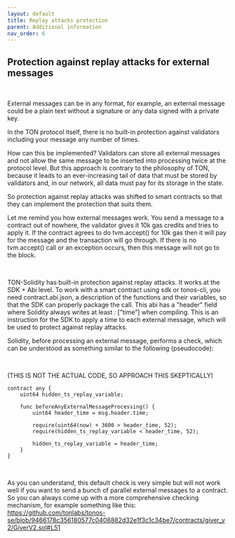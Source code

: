 ```yaml
---
layout: default
title: Replay attacks protection
parent: Additional information
nav_order: 6
---
```


## Protection against replay attacks for external messages

<br />

External messages can be in any format, for example, an external message could be a plain text without a signature or any data signed with a private key.

In the TON protocol itself, there is no built-in protection against validators including your message any number of times.

How can this be implemented? Validators can store all external messages and not allow the same message to be inserted into processing twice at the protocol level. But this approach is contrary to the philosophy of TON, because it leads to an ever-increasing tail of data that must be stored by validators and, in our network, all data must pay for its storage in the state.

So protection against replay attacks was shifted to smart contracts so that they can implement the protection that suits them.

Let me remind you how external messages work. You send a message to a contract out of nowhere, the validator gives it 10k gas credits and tries to apply it. If the contract agrees to do tvm.accept() for 10k gas then it will pay for the message and the transaction will go through. If there is no tvm.accept() call or an exception occurs, then this message will not go to the block.

<br />

TON-Solidity has built-in protection against replay attacks. It works at the SDK + Abi level. To work with a smart contract using sdk or tonos-cli, you need contract.abi.json, a description of the functions and their variables, so that the SDK can properly package the call. This abi has a "header" field where Solidity always writes at least : [”time”] when compiling. This is an instruction for the SDK to apply a time to each external message, which will be used to protect against replay attacks.

Solidity, before processing an external message, performs a check, which can be understood as something similar to the following (pseudocode):

<br />

(THIS IS NOT THE ACTUAL CODE, SO APPROACH THIS SKEPTICALLY)
```solidity
contract any {
    uint64 hidden_ts_replay_variable;
    
    func beforeAnyExternalMessageProcessing() {
        uint64 header_time = msg.header.time;
        
        require(uint64(now) + 3600 > header_time, 52);
        require(hidden_ts_replay_variable < header_time, 52);
        
        hidden_ts_replay_variable = header_time;
    }
}
```

<br />

As you can understand, this default check is very simple but will not work well if you want to send a bunch of parallel external messages to a contract. So you can always come up with a more comprehensive checking mechanism, for example something like this:
https://github.com/tonlabs/tonos-se/blob/9466178c356180577c0408882d32e1f3c1c34be7/contracts/giver_v2/GiverV2.sol#L51

<br />
